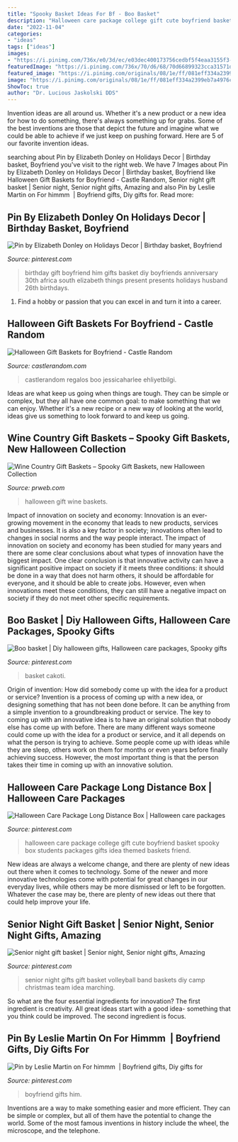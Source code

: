 ```yaml
---
title: "Spooky Basket Ideas For Bf - Boo Basket"
description: "Halloween care package college gift cute boyfriend basket spooky box students packages gifts idea themed baskets friend"
date: "2022-11-04"
categories:
- "ideas"
tags: ["ideas"]
images:
- "https://i.pinimg.com/736x/e0/3d/ec/e03dec400173756cedbf5f4eaa3155f3--senior-night-gifts-band-camp.jpg"
featuredImage: "https://i.pinimg.com/736x/70/d6/68/70d66899323cca31571d92c87ebb6553.jpg"
featured_image: "https://i.pinimg.com/originals/08/1e/ff/081eff334a2399eb7a4976cdedfb6ef2.jpg"
image: "https://i.pinimg.com/originals/08/1e/ff/081eff334a2399eb7a4976cdedfb6ef2.jpg"
ShowToc: true
author: "Dr. Lucious Jaskolski DDS"
---
```



Invention ideas are all around us. Whether it's a new product or a new idea for how to do something, there's always something up for grabs. Some of the best inventions are those that depict the future and imagine what we could be able to achieve if we just keep on pushing forward. Here are 5 of our favorite invention ideas.

	

		
searching about Pin by Elizabeth Donley on Holidays Decor | Birthday basket, Boyfriend you've visit to the right web. We have 7 Images about Pin by Elizabeth Donley on Holidays Decor | Birthday basket, Boyfriend like Halloween Gift Baskets for Boyfriend - Castle Random, Senior night gift basket | Senior night, Senior night gifts, Amazing and also Pin by Leslie Martin on For himmm ️ | Boyfriend gifts, Diy gifts for. Read more:
		
    
## Pin By Elizabeth Donley On Holidays Decor | Birthday Basket, Boyfriend

<img loading=lazy src="https://i.pinimg.com/736x/a4/67/4f/a4674fd11bd721622dc3b1dcb064473b--husband-birthday-boyfriend-birthday.jpg" onerror="this.onerror=null;this.src='https://tse1.mm.bing.net/th?id=OIP.ae6Z2I265FZlTTv3WP4jDwHaJ3&amp;pid=15.1';" alt="Pin by Elizabeth Donley on Holidays Decor | Birthday basket, Boyfriend">

_Source: pinterest.com_

>birthday gift boyfriend him gifts basket diy boyfriends anniversary 30th africa south elizabeth things present presents holidays husband 26th birthdays. 

	

1. Find a hobby or passion that you can excel in and turn it into a career.

    
## Halloween Gift Baskets For Boyfriend - Castle Random

<img loading=lazy src="https://castlerandom.com/wp-content/uploads/2020/07/Halloween-Gift-Baskets-for-Boyfriend7-1.jpg" onerror="this.onerror=null;this.src='https://tse1.mm.bing.net/th?id=OIP.teTFjD39nXpDPDxdiWmYiQHaJ4&amp;pid=15.1';" alt="Halloween Gift Baskets for Boyfriend - Castle Random">

_Source: castlerandom.com_

>castlerandom regalos boo jessicaharlee ehliyetbilgi. 

	

Ideas are what keep us going when things are tough. They can be simple or complex, but they all have one common goal: to make something that we can enjoy. Whether it's a new recipe or a new way of looking at the world, ideas give us something to look forward to and keep us going.

    
## Wine Country Gift Baskets – Spooky Gift Baskets, New Halloween Collection

<img loading=lazy src="http://ww1.prweb.com/prfiles/2014/10/14/12249789/825.jpg" onerror="this.onerror=null;this.src='https://tse1.mm.bing.net/th?id=OIP.SjssBG8O3pIZ5pA7hg77uQHaF7&amp;pid=15.1';" alt="Wine Country Gift Baskets – Spooky Gift Baskets, new Halloween Collection">

_Source: prweb.com_

>halloween gift wine baskets. 

	

Impact of innovation on society and economy:
Innovation is an ever-growing movement in the economy that leads to new products, services and businesses. It is also a key factor in society; innovations often lead to changes in social norms and the way people interact. The impact of innovation on society and economy has been studied for many years and there are some clear conclusions about what types of innovation have the biggest impact. 
One clear conclusion is that innovative activity can have a significant positive impact on society if it meets three conditions: it should be done in a way that does not harm others, it should be affordable for everyone, and it should be able to create jobs. However, even when innovations meet these conditions, they can still have a negative impact on society if they do not meet other specific requirements.

    
## Boo Basket | Diy Halloween Gifts, Halloween Care Packages, Spooky Gifts

<img loading=lazy src="https://i.pinimg.com/originals/08/1e/ff/081eff334a2399eb7a4976cdedfb6ef2.jpg" onerror="this.onerror=null;this.src='https://tse2.mm.bing.net/th?id=OIP.mlCixNNgBlMEx1XXNsINlgHaJ4&amp;pid=15.1';" alt="Boo basket | Diy halloween gifts, Halloween care packages, Spooky gifts">

_Source: pinterest.com_

>basket cakoti. 

	

Origin of invention: How did somebody come up with the idea for a product or service?
Invention is a process of coming up with a new idea, or designing something that has not been done before. It can be anything from a simple invention to a groundbreaking product or service. The key to coming up with an innovative idea is to have an original solution that nobody else has come up with before. There are many different ways someone could come up with the idea for a product or service, and it all depends on what the person is trying to achieve. Some people come up with ideas while they are sleep, others work on them for months or even years before finally achieving success. However, the most important thing is that the person takes their time in coming up with an innovative solution.

    
## Halloween Care Package Long Distance Box | Halloween Care Packages

<img loading=lazy src="https://i.pinimg.com/originals/ed/68/c8/ed68c867eb720e97782c3c52b7ea4dcb.jpg" onerror="this.onerror=null;this.src='https://tse3.mm.bing.net/th?id=OIP.7puRJE--oOggcJUIky25OgHaJ4&amp;pid=15.1';" alt="Halloween Care Package Long Distance Box | Halloween care packages">

_Source: pinterest.com_

>halloween care package college gift cute boyfriend basket spooky box students packages gifts idea themed baskets friend. 

	

New ideas are always a welcome change, and there are plenty of new ideas out there when it comes to technology. Some of the newer and more innovative technologies come with potential for great changes in our everyday lives, while others may be more dismissed or left to be forgotten. Whatever the case may be, there are plenty of new ideas out there that could help improve your life.

    
## Senior Night Gift Basket | Senior Night, Senior Night Gifts, Amazing

<img loading=lazy src="https://i.pinimg.com/736x/e0/3d/ec/e03dec400173756cedbf5f4eaa3155f3--senior-night-gifts-band-camp.jpg" onerror="this.onerror=null;this.src='https://tse3.mm.bing.net/th?id=OIP.s9dX6DF4fdZWf9qwrkkQDQHaJ4&amp;pid=15.1';" alt="Senior night gift basket | Senior night, Senior night gifts, Amazing">

_Source: pinterest.com_

>senior night gifts gift basket volleyball band baskets diy camp christmas team idea marching. 

	

So what are the four essential ingredients for innovation? The first ingredient is creativity. All great ideas start with a good idea- something that you think could be improved. The second ingredient is focus.

    
## Pin By Leslie Martin On For Himmm ️ | Boyfriend Gifts, Diy Gifts For

<img loading=lazy src="https://i.pinimg.com/736x/70/d6/68/70d66899323cca31571d92c87ebb6553.jpg" onerror="this.onerror=null;this.src='https://tse3.mm.bing.net/th?id=OIP.jy2f4jRM7cMM2oF2Sq5HhwHaJ3&amp;pid=15.1';" alt="Pin by Leslie Martin on For himmm ️ | Boyfriend gifts, Diy gifts for">

_Source: pinterest.com_

>boyfriend gifts him. 

	

Inventions are a way to make something easier and more efficient. They can be simple or complex, but all of them have the potential to change the world. Some of the most famous inventions in history include the wheel, the microscope, and the telephone.

